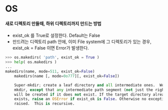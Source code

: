 # OS

#### 새로 디렉토리 만들때, 하위 디렉토리까지 만드는 방법
* exist_ok 를 True로 설정한다. Default는 False
* 만드려는 디렉토리 path 안에, 이미 File system에 그 디렉토리가 있는 경우, exist_ok = False 이면 Error가 발생한다.
```python
>>> os.makedirs( 'path', exist_ok = True )
>>> help( os.makedirs )
...
makedirs(name, mode=511, exist_ok=False)
    makedirs(name [, mode=0o777][, exist_ok=False])

    Super-mkdir; create a leaf directory and all intermediate ones.  Works like
    mkdir, except that any intermediate path segment (not just the rightmost)
    will be created if it does not exist. If the target directory already
    exists, raise an OSError if exist_ok is False. Otherwise no exception is
    raised.  This is recursive.
```

